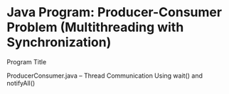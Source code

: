 # Java Program: Producer-Consumer Problem (Multithreading with Synchronization)

Program Title

ProducerConsumer.java – Thread Communication Using wait() and notifyAll()
